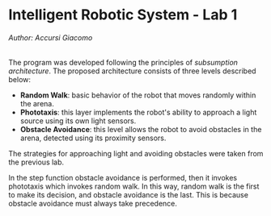 # Intelligent Robotic System - Lab 1

###### Author: Accursi Giacomo

The program was developed following the principles of *subsumption architecture*. The proposed architecture consists of three levels described below: 

+ **Random Walk**: basic behavior of the robot that moves randomly within the arena.
+ **Phototaxis**: this layer implements the robot's ability to approach a light source using its own light sensors. 
+ **Obstacle Avoidance**: this level allows the robot to avoid obstacles in the arena, detected using its proximity sensors. 

The strategies for approaching light and avoiding obstacles were taken from the previous lab.

In the step function obstacle avoidance is performed, then it invokes phototaxis which invokes random walk. In this way, random walk is the first to make its decision, and obstacle avoidance is the last. This is because obstacle avoidance must always take precedence.
